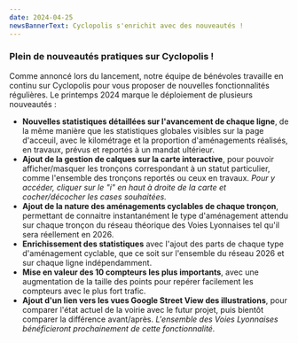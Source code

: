 ```yaml
---
date: 2024-04-25
newsBannerText: Cyclopolis s'enrichit avec des nouveautés !
---
```


### Plein de nouveautés pratiques sur Cyclopolis !
Comme annoncé lors du lancement, notre équipe de bénévoles travaille en continu sur Cyclopolis pour vous proposer de nouvelles fonctionnalités régulières. Le printemps 2024 marque le déploiement de plusieurs nouveautés :
 - **Nouvelles statistiques détaillées sur l'avancement de chaque ligne**, de la même manière que les statistiques globales visibles sur la page d'acceuil, avec le kilométrage et la proportion d'aménagements réalisés, en travaux, prévus et reportés à un mandat ultérieur.
 - **Ajout de la gestion de calques sur la carte interactive**, pour pouvoir afficher/masquer les tronçons correspondant à un statut particulier, comme l'ensemble des tronçons reportés ou ceux en travaux. *Pour y accéder, cliquer sur le "i" en haut à droite de la carte et cocher/décocher les cases souhaitées.*
 - **Ajout de la nature des aménagements cyclables de chaque tronçon**, permettant de connaitre instantanément le type d'aménagement attendu sur chaque tronçon du réseau théorique des Voies Lyonnaises tel qu'il sera réellement en 2026.
 - **Enrichissement des statistiques** avec l'ajout des parts de chaque type d'aménagement cyclable, que ce soit sur l'ensemble du réseau 2026 et sur chaque ligne indépendamment.
 - **Mise en valeur des 10 compteurs les plus importants**, avec une augmentation de la taille des points pour repérer facilement les compteurs avec le plus fort trafic.
 - **Ajout d'un lien vers les vues Google Street View des illustrations**, pour comparer l'état actuel de la voirie avec le futur projet, puis bientôt comparer la différence avant/après. *L'ensemble des Voies Lyonnaises bénéficieront prochainement de cette fonctionnalité.*